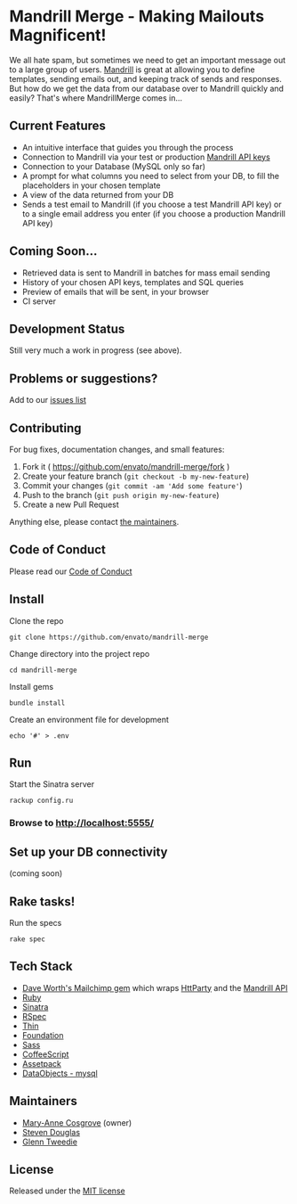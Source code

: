 Mandrill Merge - Making Mailouts Magnificent!
============================

We all hate spam, but sometimes we need to get an important message out to a large group of users. [Mandrill](https://mandrillapp.com) is great at allowing you to define templates, sending emails out, and keeping track of sends and responses. But how do we get the data from our database over to Mandrill quickly and easily? That's where MandrillMerge comes in...

Current Features
--------

* An intuitive interface that guides you through the process
* Connection to Mandrill via your test or production [Mandrill API keys](https://mandrillapp.com/settings/index)
* Connection to your Database (MySQL only so far)
* A prompt for what columns you need to select from your DB, to fill the placeholders in your chosen template
* A view of the data returned from your DB
* Sends a test email to Mandrill (if you choose a test Mandrill API key) or to a single email address you enter (if you choose a production Mandrill API key)

Coming Soon...
--------------

* Retrieved data is sent to Mandrill in batches for mass email sending
* History of your chosen API keys, templates and SQL queries
* Preview of emails that will be sent, in your browser
* CI server

Development Status
------------------

Still very much a work in progress (see above).

Problems or suggestions?
------------------------

Add to our [issues list](https://github.com/envato/mandrill-merge/issues)

Contributing
------------

For bug fixes, documentation changes, and small features:  

1. Fork it ( https://github.com/envato/mandrill-merge/fork )  
2. Create your feature branch (`git checkout -b my-new-feature`)  
3. Commit your changes (`git commit -am 'Add some feature'`)  
4. Push to the branch (`git push origin my-new-feature`)  
5. Create a new Pull Request

Anything else, please contact [the maintainers](https://github.com/envato/mandrill-merge#maintainers).

Code of Conduct
---------------
Please read our [Code of Conduct](https://github.com/envato/mandrill-merge/blob/master/CODE_OF_CONDUCT.md)

Install
-------

Clone the repo  
```
git clone https://github.com/envato/mandrill-merge
```

Change directory into the project repo  
```
cd mandrill-merge
```

Install gems  
```
bundle install
```

Create an environment file for development
```
echo '#' > .env
```

Run
---

Start the Sinatra server  
```
rackup config.ru
```
### Browse to [http://localhost:5555/](http://localhost:5555/)

Set up your DB connectivity
---------------------------

(coming soon)

Rake tasks!
-----------

Run the specs  
```
rake spec
```

Tech Stack
-------

* [Dave Worth's Mailchimp gem](https://github.com/daveworth/mailchimp-gem) which wraps [HttParty](https://github.com/jnunemaker/httparty) and the [Mandrill API](https://mandrillapp.com/api/docs/)
* [Ruby](http://www.ruby-doc.org/core-2.1.2/)
* [Sinatra](http://www.sinatrarb.com/)
* [RSpec](https://www.relishapp.com/rspec/rspec-core/v/2-99/docs/)
* [Thin](http://code.macournoyer.com/thin/)
* [Foundation](http://foundation.zurb.com/)
* [Sass](http://sass-lang.com/)
* [CoffeeScript](http://coffeescript.org/)
* [Assetpack](https://github.com/rstacruz/sinatra-assetpack)
* [DataObjects - mysql](https://github.com/datamapper/do)

Maintainers
-----------

* [Mary-Anne Cosgrove](https://github.com/macosgrove) (owner)
* [Steven Douglas](https://github.com/stevend)
* [Glenn Tweedie](https://github.com/nocache)

License
-------

Released under the [MIT license](https://github.com/envato/mandrill-merge/blob/master/LICENSE.txt)